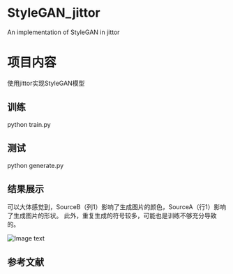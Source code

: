 # StyleGAN_jittor
An implementation of StyleGAN in jittor

# 项目内容
使用jittor实现StyleGAN模型

## 训练
python train.py

## 测试
python generate.py

## 结果展示
可以大体感觉到，SourceB（列1）影响了生成图片的颜色，SourceA（行1）影响了生成图片的形状。
此外，重复生成的符号较多，可能也是训练不够充分导致的。

![Image text](https://github.com/Sunmeng1997/StyleGAN_jittor/blob/main/sample_mixing_9.png)

## 参考文献
